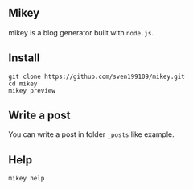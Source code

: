 ## Mikey

mikey is a blog generator built with `node.js`.

## Install

```
git clone https://github.com/sven199109/mikey.git
cd mikey
mikey preview
```

## Write a post

You can write a post in folder `_posts` like example.

## Help

```
mikey help
```